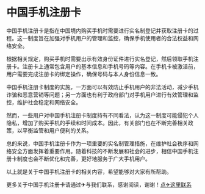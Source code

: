 # 中国手机注册卡

中国手机注册卡是指在中国境内购买手机时需要进行实名制登记并获取注册卡的过程。这一制度旨在加强对手机用户的管理和监控，确保手机使用者的合法权益和网络安全。

根据相关规定，购买手机时需要出示有效身份证件进行实名登记，然后领取手机注册卡。注册卡上通常包含用户的基本信息和手机号码等内容。在手机卡被激活前，用户需要完成注册卡的绑定操作，确保号码与本人身份信息一致。

中国手机注册卡制度的实施，一方面可以有效防止手机用户的非法活动，减少手机诈骗和恶意营销等问题；另一方面也有利于政府部门对手机用户进行有效管理和监控，维护社会稳定和网络安全。

然而，一些用户对中国手机注册卡制度持有不同看法，认为这一制度可能侵犯个人隐私，增加了购买手机的手续和时间成本。因此，有关部门也在不断完善相关政策，以平衡监管和用户便利的关系。

总的来说，中国手机注册卡作为一项重要的实名制管理措施，在维护社会秩序和网络安全方面发挥着重要作用。随着科技的不断发展和社会的进步，相信中国手机注册卡制度也会不断优化和完善，更好地服务于广大手机用户。

以上就是关于中国手机注册卡的相关内容，希望能够对大家有所帮助。

更多关于中国手机注册卡请通过✈与我们联系，感谢阅读，谢谢！[点✈这里联系](https://www.k02.cc)